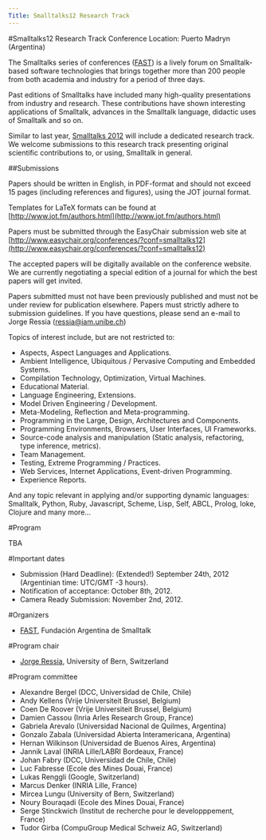 ```yaml
---
Title: Smalltalks12 Research Track
---
```

#Smalltalks12 Research Track
Conference Location: Puerto Madryn (Argentina)

The Smalltalks series of conferences ([FAST](http://www.fast.org.ar)) is a lively forum on Smalltalk-based software technologies that brings together more than 200 people from both academia and industry for a period of three days.

Past editions of Smalltalks have included many high-quality presentations from industry and research.
These contributions have shown interesting applications of Smalltalk, advances in the Smalltalk language, didactic uses of Smalltalk and so on.

Similar to last year, [Smalltalks 2012](http://www.fast.org.ar/smalltalks2012) will include a dedicated research track.
We welcome submissions to this research track presenting original scientific contributions to, or using, Smalltalk in general.

##Submissions

Papers should be written in English, in PDF-format and should not exceed 15 pages (including references and figures), using the JOT journal format. 

Templates for LaTeX formats can be found at [http://www.jot.fm/authors.html](http://www.jot.fm/authors.html)

Papers must be submitted through the EasyChair submission web site at [http://www.easychair.org/conferences/?conf=smalltalks12](http://www.easychair.org/conferences/?conf=smalltalks12)

The accepted papers will be digitally available on the conference website. We are currently negotiating a special edition of a journal for which the best papers will get invited.
 
Papers submitted must not have been previously published and must not be under review for publication elsewhere. Papers must strictly adhere to submission guidelines. If you have questions, please send an e-mail to Jorge Ressia (ressia@iam.unibe.ch)


Topics of interest include, but are not restricted to: 
 

- Aspects, Aspect Languages and Applications.
- Ambient Intelligence, Ubiquitous / Pervasive Computing and Embedded Systems.
- Compilation Technology, Optimization, Virtual Machines.
- Educational Material.
- Language Engineering, Extensions.
- Model Driven Engineering / Development.
- Meta-Modeling, Reflection and Meta-programming.
- Programming in the Large, Design, Architectures and Components.
- Programming Environments, Browsers, User Interfaces, UI Frameworks.
- Source-code analysis and manipulation (Static analysis, refactoring, type inference, metrics).
- Team Management.
- Testing, Extreme Programming / Practices.
- Web Services, Internet Applications, Event-driven Programming.
- Experience Reports.  

And any topic relevant in applying and/or supporting dynamic languages: Smalltalk, Python, Ruby, Javascript, Scheme, Lisp, Self, ABCL, Prolog, Ioke, Clojure and many more...


#Program

TBA


#Important dates


- Submission (Hard Deadline): (Extended!) September 24th, 2012 (Argentinian time: UTC/GMT -3 hours).
- Notification of acceptance: October 8th, 2012.
- Camera Ready Submission: November 2nd, 2012.

#Organizers

- [FAST](http://fast.org.ar), Fundación Argentina de Smalltalk


#Program chair


- [Jorge Ressia](http://www.jorgeressia.com/), University of Bern, Switzerland

#Program committee


- Alexandre Bergel (DCC, Universidad de Chile, Chile)
- Andy Kellens (Vrije Universiteit Brussel, Belgium)
- Coen De Roover (Vrije Universiteit Brussel, Belgium)
- Damien Cassou (Inria Arles Research Group, France)
- Gabriela Arevalo (Universidad Nacional de Quilmes, Argentina)
- Gonzalo Zabala (Universidad Abierta Interamericana, Argentina)
- Hernan Wilkinson (Universidad de Buenos Aires, Argentina) 
- Jannik Laval (INRIA Lille/LABRI Bordeaux, France)
- Johan Fabry (DCC, Universidad de Chile, Chile)
- Luc Fabresse (Ecole des Mines Douai, France)
- Lukas Renggli (Google, Switzerland)
- Marcus Denker (INRIA Lille, France)
- Mircea Lungu (University of Bern, Switzerland)
- Noury Bouraqadi (Ecole des Mines Douai, France)
- Serge Stinckwich (Institut de recherche pour le developppement, France)
- Tudor Girba (CompuGroup Medical Schweiz AG, Switzerland)
